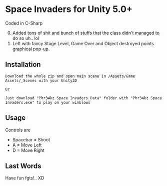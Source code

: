 Space Invaders for Unity 5.0+
==============================

Coded in C-Sharp


0. Added tons of shit and bunch of stuffs that the class didn't managed to do so uh.. lol
0. Left with fancy Stage Level, Game Over and Object destroyed points graphical pop-up.

Installation
-----------

```
Download the whole zip and open main scene in /Assets/Game Assets/_Scenes with your Unity3D

Or

Just download "Phr34kz Space Invaders_Data" folder with "Phr34kz Space Invaders.exe" to play on your winblows
```

Usage
-----

Controls are

* Spacebar = Shoot
* A = Move Left
* D = Move Right


Last Words
------------

Have fun fgts!.. XD